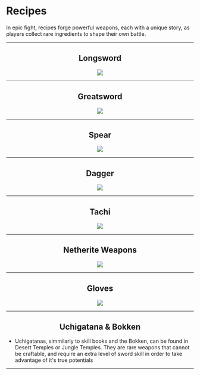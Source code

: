 # Recipes
In epic fight, recipes forge powerful weapons, each with a unique story, as players collect rare ingredients to shape their own battle.

<center>

***
## Longsword

![](https://github.com/MetalKnight56/RafTale/assets/77132244/e7cfcba1-76a7-4f95-8698-e7943c143da5)

***
## Greatsword

![](https://github.com/MetalKnight56/RafTale/assets/77132244/ee0b84e6-e078-4318-9c24-eeeacebe18cb)

***
## Spear

![](https://github.com/MetalKnight56/RafTale/assets/77132244/b855f128-1934-43c9-b9b9-83819081a15b)

***
## Dagger

![](https://github.com/MetalKnight56/RafTale/assets/77132244/8a5cbb24-efd3-4e26-9cee-5f97fd173100)

***
## Tachi

![](https://github.com/MetalKnight56/RafTale/assets/77132244/eaded38a-7723-4942-a348-f80bd2cdd54a)

***
## Netherite Weapons

![](https://github.com/MetalKnight56/RafTale/assets/77132244/94038f44-40e7-4e12-b411-6f0e3cdf8f8b)

***
## Gloves

![](https://github.com/MetalKnight56/RafTale/assets/77132244/59818d16-9b2c-41bf-b349-a10c4be864b5)

***
## Uchigatana & Bokken
</center>

* Uchigatanas, simmilarly to skill books and the Bokken, can be found in Desert Temples or Jungle Temples. They are rare weapons that cannot be craftable, and require an extra level of sword skill in order to take advantage of it's true potentials

***

